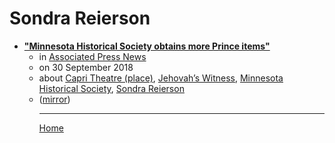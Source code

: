 # Sondra Reierson

 - [**"Minnesota Historical Society obtains more Prince items"**](https://apnews.com/7e26d95348014ce48fc8987eff0d14fc)<ul><li>in [Associated Press News](https://apnews.com/)</li><li>on 30 September 2018</li><li>about [Capri Theatre (place)](../../topics/place/capri-theatre/index.md), [Jehovah’s Witness](../../topics/jehovah-s-witness/index.md), [Minnesota Historical Society](../../topics/minnesota-historical-society/index.md), [Sondra Reierson](../../topics/sondra-reierson/index.md)</li><li>([mirror](https://web.archive.org/web/*/https://apnews.com/7e26d95348014ce48fc8987eff0d14fc))</li><ul>

----

[Home](../index.md)
